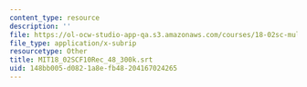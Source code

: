 ```yaml
---
content_type: resource
description: ''
file: https://ol-ocw-studio-app-qa.s3.amazonaws.com/courses/18-02sc-multivariable-calculus-fall-2010/148bb005d0821a8efb48204167024265_MIT18_02SCF10Rec_48_300k.srt
file_type: application/x-subrip
resourcetype: Other
title: MIT18_02SCF10Rec_48_300k.srt
uid: 148bb005-d082-1a8e-fb48-204167024265
---
```

